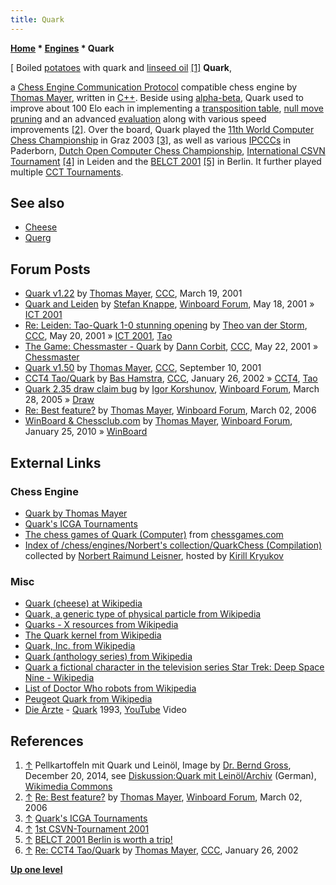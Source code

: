 ```yaml
---
title: Quark
---
```

**[Home](Home "Home") \* [Engines](Engines "Engines") \* Quark**



[ Boiled [potatoes](https://en.wikipedia.org/wiki/Potato) with quark and [linseed oil](https://en.wikipedia.org/wiki/Linseed_oil) <a id="cite-note-1" href="#cite-ref-1">[1]</a>
**Quark**,  

a [Chess Engine Communication Protocol](Chess_Engine_Communication_Protocol "Chess Engine Communication Protocol") compatible chess engine by [Thomas Mayer](Thomas_Mayer "Thomas Mayer"), written in [C++](Cpp "Cpp"). Beside using [alpha-beta](Alpha-Beta "Alpha-Beta"), Quark used to improve about 100 Elo each in implementing a [transposition table](Transposition_Table "Transposition Table"), [null move pruning](Null_Move_Pruning "Null Move Pruning") and an advanced [evaluation](Evaluation "Evaluation") along with various speed improvements <a id="cite-note-2" href="#cite-ref-2">[2]</a>.
Over the board, Quark played the [11th World Computer Chess Championship](WCCC_2003 "WCCC 2003") in Graz 2003 <a id="cite-note-3" href="#cite-ref-3">[3]</a>, 
as well as various [IPCCCs](IPCCC "IPCCC") in Paderborn, [Dutch Open Computer Chess Championship](Dutch_Open_Computer_Chess_Championship "Dutch Open Computer Chess Championship"), [International CSVN Tournament](International_CSVN_Tournament "International CSVN Tournament") <a id="cite-note-4" href="#cite-ref-4">[4]</a> in Leiden and the [BELCT 2001](BELCT_2001 "BELCT 2001") <a id="cite-note-5" href="#cite-ref-5">[5]</a> in Berlin. 
It further played multiple [CCT Tournaments](CCT_Tournaments "CCT Tournaments").



## See also


* [Cheese](Cheese "Cheese")
* [Querg](Querg "Querg")


## Forum Posts


* [Quark v1.22](https://www.stmintz.com/ccc/index.php?id=159328) by [Thomas Mayer](Thomas_Mayer "Thomas Mayer"), [CCC](CCC "CCC"), March 19, 2001
* [Quark and Leiden](http://www.open-aurec.com/wbforum/viewtopic.php?f=18&t=33797) by [Stefan Knappe](Stefan_Knappe "Stefan Knappe"), [Winboard Forum](Computer_Chess_Forums "Computer Chess Forums"), May 18, 2001 » [ICT 2001](ICT_2001 "ICT 2001")
* [Re: Leiden: Tao-Quark 1-0 stunning opening](https://www.stmintz.com/ccc/index.php?id=170671) by [Theo van der Storm](Theo_van_der_Storm "Theo van der Storm"), [CCC](CCC "CCC"), May 20, 2001 » [ICT 2001](ICT_2001 "ICT 2001"), [Tao](Tao "Tao")
* [The Game: Chessmaster - Quark](https://www.stmintz.com/ccc/index.php?id=171133) by [Dann Corbit](Dann_Corbit "Dann Corbit"), [CCC](CCC "CCC"), May 22, 2001 » [Chessmaster](Chessmaster "Chessmaster")
* [Quark v1.50](https://www.stmintz.com/ccc/index.php?id=188219) by [Thomas Mayer](Thomas_Mayer "Thomas Mayer"), [CCC](CCC "CCC"), September 10, 2001
* [CCT4 Tao/Quark](https://www.stmintz.com/ccc/index.php?id=210007) by [Bas Hamstra](Bas_Hamstra "Bas Hamstra"), [CCC](CCC "CCC"), January 26, 2002 » [CCT4](CCT4 "CCT4"), [Tao](Tao "Tao")
* [Quark 2.35 draw claim bug](http://www.open-aurec.com/wbforum/viewtopic.php?f=2&t=2112) by [Igor Korshunov](Igor_Korshunov "Igor Korshunov"), [Winboard Forum](Computer_Chess_Forums "Computer Chess Forums"), March 28, 2005 » [Draw](Draw "Draw")
* [Re: Best feature?](http://www.open-aurec.com/wbforum/viewtopic.php?f=4&t=4441&start=5) by [Thomas Mayer](Thomas_Mayer "Thomas Mayer"), [Winboard Forum](Computer_Chess_Forums "Computer Chess Forums"), March 02, 2006
* [WinBoard & Chessclub.com](http://www.open-aurec.com/wbforum/viewtopic.php?f=19&t=50745) by [Thomas Mayer](Thomas_Mayer "Thomas Mayer"), [Winboard Forum](Computer_Chess_Forums "Computer Chess Forums"), January 25, 2010 » [WinBoard](WinBoard "WinBoard")


## External Links


### Chess Engine


* [Quark by Thomas Mayer](http://www.quarkchess.de/)
* [Quark's ICGA Tournaments](https://www.game-ai-forum.org/icga-tournaments/program.php?id=120)
* [The chess games of Quark (Computer)](http://www.chessgames.com/perl/chessplayer?pid=122438) from [chessgames.com](http://www.chessgames.com/index.html)
* [Index of /chess/engines/Norbert's collection/QuarkChess (Compilation)](http://kirr.homeunix.org/chess/engines/Norbert's%20collection/QuarkChess%20(Compilation)/) collected by [Norbert Raimund Leisner](Norbert_Raimund_Leisner "Norbert Raimund Leisner"), hosted by [Kirill Kryukov](Kirill_Kryukov "Kirill Kryukov")


### Misc


* [Quark (cheese) at Wikipedia](https://en.wikipedia.org/wiki/Quark_%28cheese%29)
* [Quark, a generic type of physical particle from Wikipedia](https://en.wikipedia.org/wiki/Quark)
* [Quarks - X resources from Wikipedia](https://en.wikipedia.org/wiki/X_resources)
* [The Quark kernel from Wikipedia](https://en.wikipedia.org/wiki/Quark_%28kernel%29)
* [Quark, Inc. from Wikipedia](https://en.wikipedia.org/wiki/Quark%2C_Inc.)
* [Quark (anthology series) from Wikipedia](https://en.wikipedia.org/wiki/Quark_%28anthology_series%29)
* [Quark a fictional character in the television series Star Trek: Deep Space Nine - Wikipedia](https://en.wikipedia.org/wiki/Quark_%28Star_Trek%29)
* [List of Doctor Who robots from Wikipedia](https://en.wikipedia.org/wiki/List_of_Doctor_Who_robots#Quark)
* [Peugeot Quark from Wikipedia](https://en.wikipedia.org/wiki/Peugeot_Quark)
* [Die Ärzte](Category:Die_%C3%84rzte "Category:Die Ärzte") - [Quark](https://en.wikipedia.org/wiki/Quark_%28song%29) 1993, [YouTube](https://en.wikipedia.org/wiki/YouTube) Video


 
## References


1. <a id="cite-ref-1" href="#cite-note-1">↑</a> Pellkartoffeln mit Quark und Leinöl, Image by [Dr. Bernd Gross](https://commons.wikimedia.org/wiki/User:Dr._Bernd_Gross), December 20, 2014, see [Diskussion:Quark mit Leinöl/Archiv](https://de.wikipedia.org/wiki/Diskussion:Quark_mit_Lein%C3%B6l/Archiv) (German), [Wikimedia Commons](https://en.wikipedia.org/wiki/Wikimedia_Commons)
2. <a id="cite-ref-2" href="#cite-note-2">↑</a> [Re: Best feature?](http://www.open-aurec.com/wbforum/viewtopic.php?f=4&t=4441&start=5) by [Thomas Mayer](Thomas_Mayer "Thomas Mayer"), [Winboard Forum](Computer_Chess_Forums "Computer Chess Forums"), March 02, 2006
3. <a id="cite-ref-3" href="#cite-note-3">↑</a> [Quark's ICGA Tournaments](https://www.game-ai-forum.org/icga-tournaments/program.php?id=120)
4. <a id="cite-ref-4" href="#cite-note-4">↑</a> [1st CSVN-Tournament 2001](http://www.quarkchess.de/csvn2001/body_index.html)
5. <a id="cite-ref-5" href="#cite-note-5">↑</a> [BELCT 2001 Berlin is worth a trip!](http://www.quarkchess.de/belct/)
6. <a id="cite-ref-6" href="#cite-note-6">↑</a> [Re: CCT4 Tao/Quark](https://www.stmintz.com/ccc/index.php?id=210030) by [Thomas Mayer](Thomas_Mayer "Thomas Mayer"), [CCC](CCC "CCC"), January 26, 2002

**[Up one level](Engines "Engines")**







 
